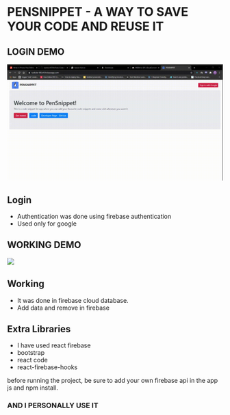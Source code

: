 # PENSNIPPET - A WAY TO SAVE YOUR CODE AND REUSE IT

## LOGIN DEMO
![](loginDemo.gif)

## Login 

- Authentication was done using firebase authentication
- Used only for google

## WORKING DEMO

![](workingDemo.gif)

## Working

- It was done in firebase cloud database.
- Add data and remove in firebase

## Extra Libraries

- I have used react firebase
- bootstrap
- react code
- react-firebase-hooks


before running the project, be sure to add your own firebase api in the app js and npm install.

### AND I PERSONALLY USE IT
